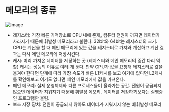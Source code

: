 # 메모리의 종류
![image](https://github.com/skcy1515/Programming-Study/assets/140364849/e475e09f-34c1-44ff-a82e-93d0bd657472)
- 레지스터: 가장 빠른 기억장소로 CPU 내에 존재, 컴퓨터 전원이 꺼지면 데이터가 사라지기 때문에 휘발성 메모리라고 불린다. 32bit와 64bit는 레지스터의 크기. CPU는 계산을 할 때 메인 메모리에 있는 값을 레지스터로 가져와 계산하고 계산 결과는 다시 메인 메모리에 저장시킨다.
- 캐시: 미리 가져온 데이터를 저장하는 곳 (레지스터와 메인 메모리의 중간 다리 역할) 캐시는 성능의 이유로 여러 개 둔다. 만약 CPU가 값을 요청해 레지스터로 값을 옮겨야 한다면 단계에 따라 가장 속도가 빠른 L1캐시를 보고 여기에 없다면 L2캐시를 확인해보고 여기도 없다면 메인 메모리에서 값을 가져온다.
- 메인 메모리: 실제 운영체제와 다른 프로세스들이 올라가는 공간. 전원이 공급되지 않으면 데이터가 지워지기 때문에 휘발성 메모리. 데이터를 저장하기보다는 실행중인 프로그램만 올림.
- 보조 저장 장치: 전원이 공급되지 않아도 데이터가 지워지지 않는 비휘발성 메모리
